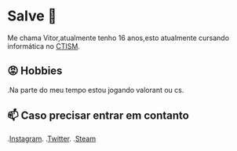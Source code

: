 #  Salve 👺

Me chama Vitor,atualmente tenho 16 anos,esto atualmente cursando informática no [CTISM](https://www.ufsm.br/unidades-universitarias/ctism/).

## 😡 Hobbies

.Na parte do meu tempo estou jogando valorant ou cs.

## 📫 Caso precisar entrar em contanto 

.[Instagram](Instagram.com/vitor.pps). 
.[Twitter](https://twitter.com/d9light_).
.[Steam](https://steamcommunity.com/id/d9light)
 